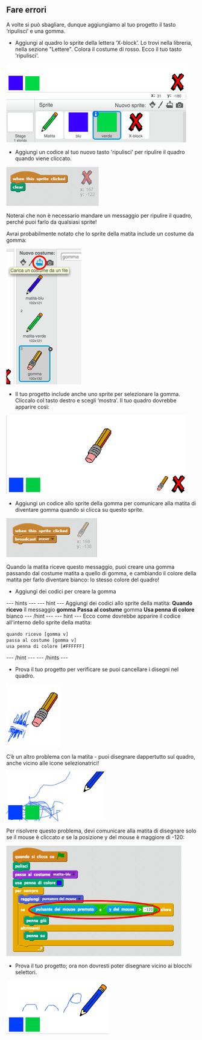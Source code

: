 ## Fare errori

A volte si può sbagliare, dunque aggiungiamo al tuo progetto il tasto ‘ripulisci’ e una gomma.

+ Aggiungi al quadro lo sprite della lettera ‘X-block’. Lo trovi nella libreria, nella sezione "Lettere". Colora il costume di rosso. Ecco il tuo tasto 'ripulisci'.

![screenshot](images/paint-x.png)

+ Aggiungi un codice al tuo nuovo tasto 'ripulisci' per ripulire il quadro quando viene cliccato.

![Ripulisci il quadro](images/clear-stage.png)

Noterai che non è necessario mandare un messaggio per ripulire il quadro, perché puoi farlo da qualsiasi sprite!

Avrai probabilmente notato che lo sprite della matita include un costume da gomma:

![screenshot](images/paint-eraser-costume.png)

+ Il tuo progetto include anche uno sprite per selezionare la gomma. Cliccalo col tasto destro e scegli ‘mostra’. Il tuo quadro dovrebbe apparire così:

![screenshot](images/paint-eraser-stage.png)

+ Aggiungi un codice allo sprite della gomma per comunicare alla matita di diventare gomma quando si clicca su questo sprite.

![Invia a tutti gomma](images/broadcast-eraser.png)

Quando la matita riceve questo messaggio, puoi creare una gomma passando dal costume matita a quello di gomma, e cambiando il colore della matita per farlo diventare bianco: lo stesso colore del quadro!

+ Aggiungi dei codici per creare la gomma

\--- hints \--- \--- hint \--- Aggiungi dei codici allo sprite della matita: **Quando ricevo** il messaggio **gomma** **Passa al costume** gomma **Usa penna di colore** bianco \--- /hint \--- \--- hint \--- Ecco come dovrebbe apparire il codice all'interno dello sprite della matita:

```blocks
quando ricevo [gomma v]
passa al costume [gomma v] 
usa penna di colore [#FFFFFF]
```

\--- /hint \--- \--- /hints \---

+ Prova il tuo progetto per verificare se puoi cancellare i disegni nel quadro.

![screenshot](images/paint-erase-test.png)

C’è un altro problema con la matita - puoi disegnare dappertutto sul quadro, anche vicino alle icone selezionatrici!

![screenshot](images/paint-draw-problem.png)

Per risolvere questo problema, devi comunicare alla matita di disegnare solo se il mouse è cliccato *e* se la posizione y del mouse è maggiore di -120:

![screenshot](images/pencil-gt-code.png)

+ Prova il tuo progetto; ora non dovresti poter disegnare vicino ai blocchi selettori.

![screenshot](images/paint-fixed.png)